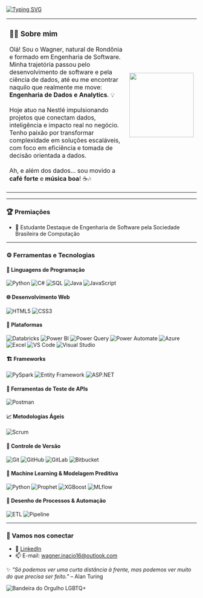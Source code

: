 <a href="https://git.io/typing-svg"><img src="https://readme-typing-svg.demolab.com?font=Fira+Code&weight=700&pause=500&color=00FF0E&background=4B3AFF00&multiline=true&width=435&lines=Hello+World%2C;I+am+Wagner+In%C3%A1cio+de+Oliveira!" alt="Typing SVG" /></a>


<table style="border: none; border-collapse: collapse;">
  <tr>
    <td width="70%">
      <h3>👨‍💼 Sobre mim</h3>
      <p>
        Olá! Sou o Wagner, natural de Rondônia e formado em Engenharia de Software. Minha trajetória passou pelo desenvolvimento de software e pela ciência de dados, até eu me encontrar naquilo que realmente me move: <strong>Engenharia de Dados e Analytics</strong>. 💡
        <br><br>
        Hoje atuo na Nestlé impulsionando projetos que conectam dados, inteligência e impacto real no negócio. Tenho paixão por transformar complexidade em soluções escaláveis, com foco em eficiência e tomada de decisão orientada a dados.
        <br><br>
        Ah, e além dos dados… sou movido a <strong>café forte</strong> e <strong>música boa</strong>! ☕🎶
      </p>
    </td>
    <td>
      <img src="https://media2.giphy.com/media/v1.Y2lkPTc5MGI3NjExZDQ1YXhzdWttN292bzNhYTBvcmk4NWJweWRhZm9mc2JienhuM3QzayZlcD12MV9pbnRlcm5hbF9naWZfYnlfaWQmY3Q9dHM/hS42TuYYnANLFR9IRQ/giphy.gif" width="170px">
    </td>
  </tr>
</table>

---

### 🏆 Premiações

- 🥇 Estudante Destaque de Engenharia de Software pela Sociedade Brasileira de Computação

---

### ⚙️ Ferramentas e Tecnologias

#### 🧠 Linguagens de Programação  
![Python](https://img.shields.io/badge/Python-3776AB?style=for-the-badge&logo=python&logoColor=white)  ![C#](https://img.shields.io/badge/C%23-239120?style=for-the-badge&logo=c-sharp&logoColor=white)  ![SQL](https://img.shields.io/badge/SQL-4479A1?style=for-the-badge&logo=postgresql&logoColor=white)  ![Java](https://img.shields.io/badge/Java-ED8B00?style=for-the-badge&logo=java&logoColor=white)  ![JavaScript](https://img.shields.io/badge/JavaScript-F7DF1E?style=for-the-badge&logo=javascript&logoColor=black)

#### 🌐 Desenvolvimento Web  
![HTML5](https://img.shields.io/badge/HTML5-E34F26?style=for-the-badge&logo=html5&logoColor=white)  ![CSS3](https://img.shields.io/badge/CSS3-1572B6?style=for-the-badge&logo=css3&logoColor=white)

#### 🧰 Plataformas  
![Databricks](https://img.shields.io/badge/Databricks-E67261?style=for-the-badge&logo=databricks&logoColor=white)  ![Power BI](https://img.shields.io/badge/Power%20BI-F2C811?style=for-the-badge&logo=powerbi&logoColor=black)  ![Power Query](https://img.shields.io/badge/Power_Query-F2C811?style=for-the-badge&logo=microsoftpowerquery&logoColor=black)  ![Power Automate](https://img.shields.io/badge/Power_Automate-094AB2?style=for-the-badge&logo=microsoftpowerautomate&logoColor=white)  ![Azure](https://img.shields.io/badge/Azure-0078D4?style=for-the-badge&logo=microsoftazure&logoColor=white)  ![Excel](https://img.shields.io/badge/Excel-217346?style=for-the-badge&logo=microsoftexcel&logoColor=white)  ![VS Code](https://img.shields.io/badge/VS%20Code-007ACC?style=for-the-badge&logo=visualstudiocode&logoColor=white)  ![Visual Studio](https://img.shields.io/badge/Visual%20Studio-5C2D91?style=for-the-badge&logo=visualstudio&logoColor=white)

#### 🏗️ Frameworks  
![PySpark](https://img.shields.io/badge/PySpark-F88909?style=for-the-badge&logo=apache-spark&logoColor=white)  ![Entity Framework](https://img.shields.io/badge/Entity%20Framework-5C2D91?style=for-the-badge&logo=dotnet&logoColor=white)  ![ASP.NET](https://img.shields.io/badge/ASP.NET-512BD4?style=for-the-badge&logo=dotnet&logoColor=white)

#### 🧪 Ferramentas de Teste de APIs  
![Postman](https://img.shields.io/badge/Postman-FF6C37?style=for-the-badge&logo=postman&logoColor=white)

#### 📈 Metodologias Ágeis  
![Scrum](https://img.shields.io/badge/Scrum-000000?style=for-the-badge&logo=scrum&logoColor=white)

#### 🔄 Controle de Versão  
![Git](https://img.shields.io/badge/Git-F05032?style=for-the-badge&logo=git&logoColor=white)  ![GitHub](https://img.shields.io/badge/GitHub-181717?style=for-the-badge&logo=github&logoColor=white)  ![GitLab](https://img.shields.io/badge/GitLab-FC6D26?style=for-the-badge&logo=gitlab&logoColor=white)  ![Bitbucket](https://img.shields.io/badge/Bitbucket-0052CC?style=for-the-badge&logo=bitbucket&logoColor=white)

#### 🤖 Machine Learning & Modelagem Preditiva  
![Python](https://img.shields.io/badge/ML_Python-3776AB?style=for-the-badge&logo=python&logoColor=white)  ![Prophet](https://img.shields.io/badge/Prophet-FF6F61?style=for-the-badge&logo=facebook&logoColor=white)  ![XGBoost](https://img.shields.io/badge/XGBoost-FF6600?style=for-the-badge&logo=xgboost&logoColor=white)  ![MLflow](https://img.shields.io/badge/MLflow-13B0BB?style=for-the-badge&logo=mlflow&logoColor=white)

#### 🔄 Desenho de Processos & Automação  
![ETL](https://img.shields.io/badge/ETL-00BFFF?style=for-the-badge&logo=airflow&logoColor=white)  ![Pipeline](https://img.shields.io/badge/Data_Pipeline-0078D7?style=for-the-badge&logo=apacheairflow&logoColor=white)

---

### 🤝 Vamos nos conectar

- 💼 [LinkedIn](https://www.linkedin.com/in/wagner-inacio-de-oliveira/)
- 📫 E-mail: wagner.inacio16@outlook.com



✨ _"Só podemos ver uma curta distância à frente, mas podemos ver muito do que precisa ser feito."_ – Alan Turing  

![Bandeira do Orgulho LGBTQ+](https://img.shields.io/badge/Orgulho🏳️‍🌈-Apoio_LGBTQ+-%23FF69B4?style=for-the-badge)

